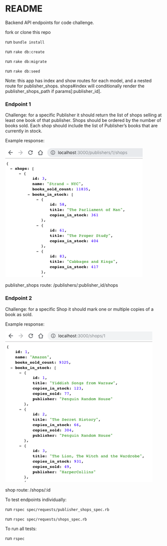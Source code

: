 # README

Backend API endpoints for code challenge.

fork or clone this repo

run `bundle install`

run `rake db:create`

run `rake db:migrate`

run `rake db:seed`

Note: this app has index and show routes for each model, and a nested route for publisher_shops. shops#index will conditionally render the publisher_shops_path if params[:publisher_id].

### Endpoint 1

Challenge: for a specific Publisher it should return the list of shops selling at least one book of that publisher.
Shops should be ordered by the number of books sold.
Each shop should include the list of Publisher’s books that are currently in stock.

Example response:

![endpoint 1 pic](https://github.com/ethanryan/publisher-bookshop-api/blob/master/images/endpoint-1.png)

publisher_shops route: /publishers/:publisher_id/shops

### Endpoint 2

Challenge: for a specific Shop it should mark one or multiple copies of a book as sold.

Example response:

![endpoint 2 pic](https://github.com/ethanryan/publisher-bookshop-api/blob/master/images/endpoint-2.png)

shop route: /shops/:id


To test endpoints individually:

run `rspec spec/requests/publisher_shops_spec.rb`

run `rspec spec/requests/shops_spec.rb`

To run all tests:

run `rspec`
